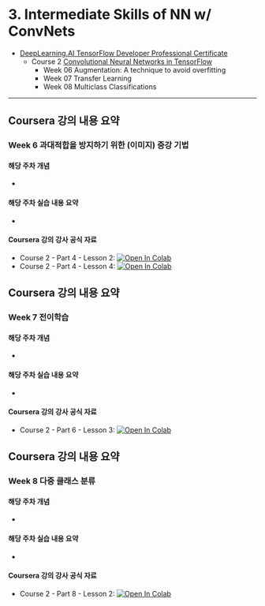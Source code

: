 # 3. Intermediate Skills of NN w/ ConvNets

* [DeepLearning.AI TensorFlow Developer Professional Certificate](https://www.coursera.org/professional-certificates/tensorflow-in-practice)
  * Course 2 [Convolutional Neural Networks in TensorFlow](https://www.coursera.org/learn/convolutional-neural-networks-tensorflow?specialization=tensorflow-in-practice)
    * Week 06 Augmentation: A technique to avoid overfitting
    * Week 07 Transfer Learning
    * Week 08 Multiclass Classifications

---



## Coursera 강의 내용 요약

### Week 6 과대적합을 방지하기 위한 (이미지) 증강 기법

#### 해당 주차 개념

* 

#### 해당 주차 실습 내용 요약

* 

#### Coursera 강의 강사 공식 자료

* Course 2 - Part 4 - Lesson 2: [![Open In Colab](https://colab.research.google.com/assets/colab-badge.svg)](https://colab.research.google.com/github/lmoroney/dlaicourse/blob/master/Course%202%20-%20Part%204%20-%20Lesson%202%20-%20Notebook%20(Cats%20v%20Dogs%20Augmentation).ipynb)
* Course 2 - Part 4 - Lesson 4: [![Open In Colab](https://colab.research.google.com/assets/colab-badge.svg)](https://colab.research.google.com/github/lmoroney/dlaicourse/blob/master/Course%202%20-%20Part%204%20-%20Lesson%204%20-%20Notebook.ipynb)



## Coursera 강의 내용 요약

### Week 7 전이학습

#### 해당 주차 개념

* 

#### 해당 주차 실습 내용 요약

* 

#### Coursera 강의 강사 공식 자료

* Course 2 - Part 6 - Lesson 3: [![Open In Colab](https://colab.research.google.com/assets/colab-badge.svg)](https://colab.research.google.com/github/lmoroney/dlaicourse/blob/master/Course%202%20-%20Part%206%20-%20Lesson%203%20-%20Notebook.ipynb)



## Coursera 강의 내용 요약

### Week 8 다중 클래스 분류

#### 해당 주차 개념

* 

#### 해당 주차 실습 내용 요약

* 

#### Coursera 강의 강사 공식 자료

* Course 2 - Part 8 - Lesson 2: [![Open In Colab](https://colab.research.google.com/assets/colab-badge.svg)](https://colab.research.google.com/github/lmoroney/dlaicourse/blob/master/Course%202%20-%20Part%208%20-%20Lesson%202%20-%20Notebook%20(RockPaperScissors).ipynb)
